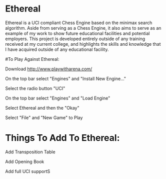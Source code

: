 # Ethereal

Ethereal is a UCI compliant Chess Engine based on the minimax search algorithm. Aside from serving as a Chess Engine, it also aims to serve as an example of my work to show future educational facilities and potential employers. This project is developed entirely outside of any training received at my current college, and highlights the skills and knowledge that I have acquired outside of any educational facility.

#To Play Against Ethereal:

  Download http://www.playwitharena.com/
    
  On the top bar select "Engines" and "Install New Engine..."
    
  Select the radio button "UCI"
    
  On the top bar select "Engines" and "Load Engine"
    
  Select Ethereal and then the "Okay"
    
  Select "File" and "New Game" to Play
  
  
# Things To Add To Ethereal:
  
  Add Transposition Table
  
  Add Opening Book
  
  Add full UCI supportS
  
  
